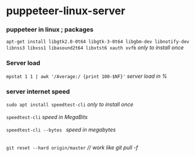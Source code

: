 # puppeteer-linux-server

### puppeteer in linux ; packages 
``` apt-get install libgtk2.0-0t64 libgtk-3-0t64 libgbm-dev libnotify-dev libnss3 libxss1 libasound2t64 libxtst6 xauth xvfb ```  <i>only to install once</i> 
<br>
### Server load 
``` mpstat 1 1 | awk '/Average:/ {print 100-$NF}' ``` <i>server load in %</i> 

### server internet speed
```sudo apt install speedtest-cli``` <i>only to install once</i> <br><br>
``` speedtest-cli ``` <i>speed in MegaBits</i> <br><br>
```speedtest-cli --bytes ``` <i>speed in megabytes</i> <br><br>


```git reset --hard origin/master``` <i>// work like git pull -f</i>

